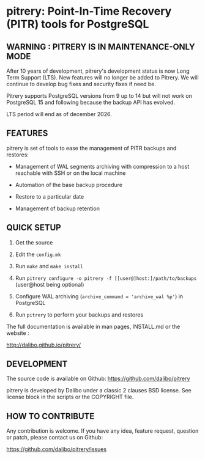 pitrery: Point-In-Time Recovery (PITR) tools for PostgreSQL
===========================================================

WARNING : PITRERY IS IN MAINTENANCE-ONLY MODE
----------------------------------------------

After 10 years of development, pitrery's development status is now Long Term
Support (LTS). New features will no longer be added to Pitrery. We will
continue to develop bug fixes and security fixes if need be.

Pitrery supports PostgreSQL versions from 9 up to 14 but will not work on
PostgreSQL 15 and following because the backup API has evolved.

LTS period will end as of december 2026.


FEATURES
--------

pitrery is set of tools to ease the management of PITR backups and
restores:

- Management of WAL segments archiving with compression to a host
  reachable with SSH or on the local machine

- Automation of the base backup procedure

- Restore to a particular date

- Management of backup retention


QUICK SETUP
-----------

1. Get the source

2. Edit the `config.mk`

3. Run `make` and `make install`

4. Run `pitrery configure -o pitrery -f [[user@]host:]/path/to/backups` (user@host being optional)

5. Configure WAL archiving (`archive_command = 'archive_wal %p'`) in PostgreSQL

6. Run `pitrery` to perform your backups and restores

The full documentation is available in man pages, INSTALL.md or the website :

http://dalibo.github.io/pitrery/


DEVELOPMENT
-----------

The source code is available on Github: https://github.com/dalibo/pitrery

pitrery is developed by Dalibo under a classic 2 clauses BSD license. See
license block in the scripts or the COPYRIGHT file.

HOW TO CONTRIBUTE
-----------------

Any contribution is welcome. If you have any idea, feature request,
question or patch, please contact us on Github:

https://github.com/dalibo/pitrery/issues

